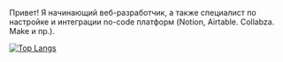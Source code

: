 Привет! Я начинающий веб-разработчик, а также специалист по настройке и интеграции no-code платформ (Notion, Airtable. Collabza. Make и пр.).

[![Top Langs](https://github-readme-stats.vercel.app/api/top-langs/?username=yartseva-ksenia)](https://github.com/yartseva-ksenia/github-readme-stats)
